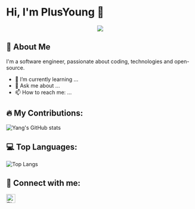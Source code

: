 # Hi, I'm PlusYoung 👋
<div align="center">
  <img  src="https://github-profile-trophy.vercel.app/?username=PlusYoung&theme=flat&row=1&column=2&no-frame=true&no-bg=true&no-followers=true&no-issues=true" />
</div>



## 🚀 About Me
I'm a software engineer, passionate about coding, technologies and open-source.

- 🌱 I’m currently learning ...
- 💬 Ask me about ...
- 📫 How to reach me: ...

## 🔥 My Contributions:
![Yang's GitHub stats](https://github-readme-stats.vercel.app/api?username=PlusYoung&show_icons=true&theme=vue&hide=contribs,prs)

## 💻 Top Languages:
![Top Langs](https://github-readme-stats.vercel.app/api/top-langs/?username=PlusYoung&layout=compact&theme=vue)

## 🤝 Connect with me:
[<img align="left" alt="PlusYoung | LinkedIn" width="24px" src="https://cdn.jsdelivr.net/npm/simple-icons@v3/icons/linkedin.svg" />](https://www.linkedin.com/in/yang-y-1b3338238/)

